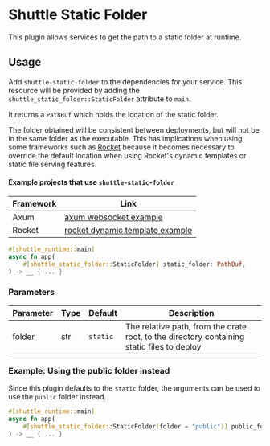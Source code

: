 # Shuttle Static Folder

This plugin allows services to get the path to a static folder at runtime.

## Usage

Add `shuttle-static-folder` to the dependencies for your service. 
This resource will be provided by adding the `shuttle_static_folder::StaticFolder` attribute to `main`.  

It returns  a `PathBuf` which holds the location of the static folder.

The folder obtained will be consistent between deployments, but will not be in the same folder as the executable.  This has implications when using some frameworks such as [Rocket](https://github.com/SergioBenitez/rocket) because it becomes necessary to override the default location when using Rocket's dynamic templates or static file serving features.

#### Example projects that use `shuttle-static-folder`

| Framework | Link                                                                                                        |
|-----------|-------------------------------------------------------------------------------------------------------------|
| Axum      | [axum websocket example](https://github.com/shuttle-hq/shuttle-examples/tree/main/axum/websocket)                   |
| Rocket    | [rocket dynamic template example](https://github.com/shuttle-hq/shuttle-examples/tree/main/rocket/dyn_template_hbs) |


``` rust
#[shuttle_runtime::main]
async fn app(
    #[shuttle_static_folder::StaticFolder] static_folder: PathBuf,
) -> __ { ... }
```

### Parameters

| Parameter | Type | Default  | Description                                                        |
|-----------|------|----------|--------------------------------------------------------------------|
| folder    | str  | `static` | The relative path, from the crate root, to the directory containing static files to deploy |

### Example: Using the public folder instead

Since this plugin defaults to the `static` folder, the arguments can be used to use the `public` folder instead.

``` rust
#[shuttle_runtime::main]
async fn app(
    #[shuttle_static_folder::StaticFolder(folder = "public")] public_folder: PathBuf,
) -> __ { ... }
```
